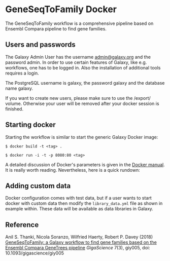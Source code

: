 # GeneSeqToFamily Docker

The GeneSeqToFamily workflow is a comprehensive pipeline based on Ensembl Compara pipeline to find gene families. 

## Users and passwords

The Galaxy Admin User has the username admin@galaxy.org and the password admin. In order to use certain features of Galaxy, like e.g. workflows, one has to be logged in. Also the installation of additional tools requires a login.

The PostgreSQL username is galaxy, the password galaxy and the database name galaxy.

If you want to create new users, please make sure to use the /export/ volume. Otherwise your user will be removed after your docker session is finished.

## Starting docker

Starting the workflow is similar to start the generic Galaxy Docker image:

```
$ docker build -t <tag> . 
```

```
$ docker run -i -t -p 8080:80 <tag>
```

A detailed discussion of Docker's parameters is given in the [Docker manual](http://docs.docker.io/). It is really worth reading. Nevertheless, here is a quick rundown:

## Adding custom data

Docker configuration comes with test data, but if a user wants to start docker with custom data then modify the `library_data.yml` file as shown in example within. These data will be available as data libraries in Galaxy.

## Reference 

Anil S. Thanki, Nicola Soranzo, Wilfried Haerty, Robert P. Davey (2018) [GeneSeqToFamily: a Galaxy workflow to find gene families based on the Ensembl Compara GeneTrees pipeline](https://doi.org/10.1093/gigascience/giy005) *GigaScience* 7(3), giy005, doi: 10.1093/gigascience/giy005
